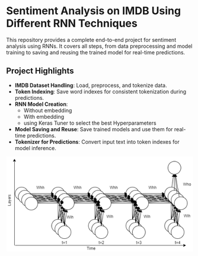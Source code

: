 # Sentiment Analysis on IMDB Using Different RNN Techniques

This repository provides a complete end-to-end project for sentiment analysis using RNNs. It covers all steps, from data preprocessing and model training to saving and reusing the trained model for real-time predictions.

## Project Highlights

- **IMDB Dataset Handling**: Load, preprocess, and tokenize data.  
- **Token Indexing**: Save word indexes for consistent tokenization during predictions.  
- **RNN Model Creation**:  
  - Without embedding  
  - With embedding
  - using Keras Tuner to select the best Hyperparameters
- **Model Saving and Reuse**: Save trained models and use them for real-time predictions.  
- **Tokenizer for Predictions**: Convert input text into token indexes for model inference.


![RNN Image](https://github.com/KoteshwarChinnolla/sentiment-analysis-on-IMDB-using-different-RNN-s-techniques/blob/main/imgs/rnn_image_1.png)
